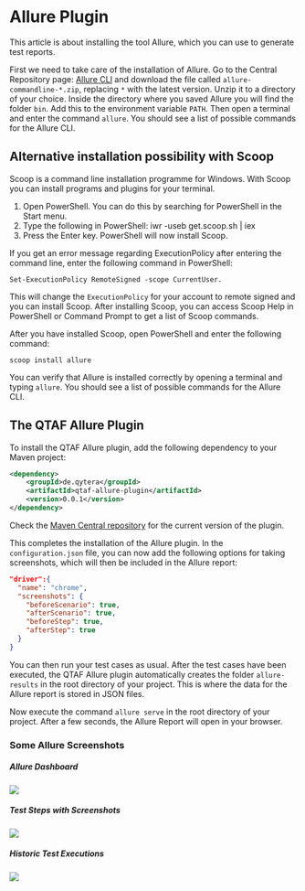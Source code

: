 # Allure Plugin

This article is about installing the tool Allure, which you can use to generate test reports.

First we need to take care of the installation of Allure. Go to the Central Repository page: <a href="https://repo.maven.apache.org/maven2/io/qameta/allure/allure-commandline" target="_blank">Allure CLI</a> and download the file called `allure-commandline-*.zip`, replacing `*` with the latest version. Unzip it to a directory of your choice. Inside the directory where you saved Allure you will find the folder `bin`. Add this to the environment variable `PATH`. Then open a terminal and enter the command `allure`. You should see a list of possible commands for the Allure CLI.

## Alternative installation possibility with Scoop

Scoop is a command line installation programme for Windows. With Scoop you can install programs and plugins for your terminal.

1. Open PowerShell. You can do this by searching for PowerShell in the Start menu.
2. Type the following in PowerShell: iwr -useb get.scoop.sh | iex
3. Press the Enter key. PowerShell will now install Scoop.

If you get an error message regarding ExecutionPolicy after entering the command line, enter the following command in PowerShell:

```
Set-ExecutionPolicy RemoteSigned -scope CurrentUser.
```

This will change the `ExecutionPolicy` for your account to remote signed and you can install Scoop. After installing Scoop, you can access Scoop Help in PowerShell or Command Prompt to get a list of Scoop commands.

After you have installed Scoop, open PowerShell and enter the following command:

```
scoop install allure
```

You can verify that Allure is installed correctly by opening a terminal and typing `allure`. You should see a list of possible commands for the Allure CLI.

## The QTAF Allure Plugin

To install the QTAF Allure plugin, add the following dependency to your Maven project:

```xml
<dependency>
    <groupId>de.qytera</groupId>
    <artifactId>qtaf-allure-plugin</artifactId>
    <version>0.0.1</version>
</dependency>
```

Check the <a href="https://mvnrepository.com/artifact/de.qytera/qtaf-allure-plugin" target="_blank">Maven Central repository</a> for the current version of the plugin.

This completes the installation of the Allure plugin. In the `configuration.json` file, you can now add the following options for taking screenshots, which will then be included in the Allure report:

```json
"driver":{
  "name": "chrome",
  "screenshots": {
    "beforeScenario": true,
    "afterScenario": true,
    "beforeStep": true,
    "afterStep": true
  }
}
```

You can then run your test cases as usual. After the test cases have been executed, the QTAF Allure plugin automatically creates the folder `allure-results` in the root directory of your project. This is where the data for the Allure report is stored in JSON files. 

Now execute the command `allure serve` in the root directory of your project. After a few seconds, the Allure Report will open in your browser.

### Some Allure Screenshots

##### Allure Dashboard

<img src="https://qytera-gmbh.github.io/img/allure/allure_dashboard.jpg" />

##### Test Steps with Screenshots

<img src="https://qytera-gmbh.github.io/img/allure/allure_test_steps.jpg" />

##### Historic Test Executions

<img src="https://qytera-gmbh.github.io/img/allure/allure_history.jpg" />
